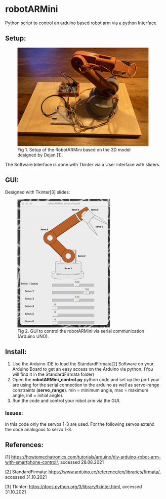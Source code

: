 # robotARMini
Python script to control an arduino based robot arm via a python Interface.

## Setup:
<figure role="group">
  <img src="./figures/robot_setup.jpeg" alt="setup" width=500>
  <figcaption>
    Fig 1. Setup of the RobotARMini based on the 3D model designed by Dejan [1].
  </figcaption>
</figure>

The Software Interface is done with Tkinter via a User Interface with sliders.

## GUI:
Designed with Tkinter[3] slides:

<figure role="group">
  <img src="./figures/GUI_fig.png" alt="GUI" width=300>
  <figcaption>
    Fig 2. GUI to control the robotARMini via serial communication (Arduino UNO).
  </figcaption>
</figure>

## Install:
1. Use the Arduino IDE to load the StandardFirmata[2] Software on your Arduino Board to get an easy access on the Arduino via python. (You will find it in the StandardFirmata folder)
2. Open the <b>robotARMini_control.py</b> python code and set up the port your are using for the serial connection to the arduino as well as servo-range constraints (<b>servo_range</b>). min = minimum angle, max = maximum angle, init = initial angle).
3. Run the code and control your robot arm via the GUI.

### Issues:
In this code only the servos 1-3 are used. For the following servos extend the code analogous to servo 1-3. 


## References:
[1] https://howtomechatronics.com/tutorials/arduino/diy-arduino-robot-arm-with-smartphone-control/, accessed 28.08.2021

[2] StandardFirmata: https://www.arduino.cc/reference/en/libraries/firmata/, accessed 31.10.2021

[3] Tkinter: https://docs.python.org/3/library/tkinter.html, accessed 31.10.2021
